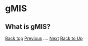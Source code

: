 # gMIS
## What is gMIS?



[Back top](/gmis/what-is-gmis)
[Previous](/gmis/index) .... [Next](./gmis/gmis-pros-cons)
[Back to Up](../index)
<!--stackedit_data:
eyJoaXN0b3J5IjpbNjQxOTYzODA5XX0=
-->